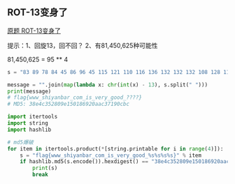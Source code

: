 ## ROT-13变身了

[原题 ROT-13变身了](http://www.shiyanbar.com/ctf/1901)

提示：1、回旋13，回不回？ 2、有81,450,625种可能性

81,450,625 = 95 ** 4


```python
s = "83 89 78 84 45 86 96 45 115 121 110 116 136 132 132 132 108 128 117 118 134 110 123 111 110 127 108 112 124 122 108 118 128 108 131 114 127 134 108 116 124 124 113 108 76 76 76 76 138 23 90 81 66 71 64 69 114 65 112 64 66 63 69 61 70 114 62 66 61 62 69 67 70 63 61 110 110 112 64 68 62 70 61 112 111 112"

message = "".join(map(lambda x: chr(int(x) - 13), s.split(" ")))
print(message)
# flag{www_shiyanbar_com_is_very_good_????}
# MD5: 38e4c352809e150186920aac37190cbc
```


```python
import itertools
import string
import hashlib

# md5爆破
for item in itertools.product(*[string.printable for i in range(4)]):
    s = "flag{www_shiyanbar_com_is_very_good_%s%s%s%s}" % item
    if hashlib.md5(s.encode()).hexdigest() == "38e4c352809e150186920aac37190cbc":
        print(s)
        break
```
